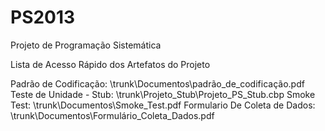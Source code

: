 PS2013
======
Projeto de Programação Sistemática

Lista de Acesso Rápido dos Artefatos do Projeto

Padrão de Codificação: \trunk\Documentos\padrão_de_codificação.pdf
Teste de Unidade - Stub: \trunk\Projeto_Stub\Projeto_PS_Stub.cbp
Smoke Test: \trunk\Documentos\Smoke_Test.pdf
Formulario De Coleta de Dados: \trunk\Documentos\Formulário_Coleta_Dados.pdf